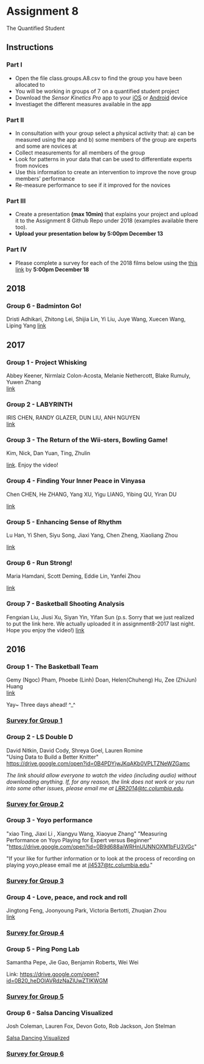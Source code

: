 # Assignment 8
The Quantified Student

## Instructions

### Part I
* Open the file class.groups.A8.csv to find the group you have been allocated to
* You will be working in groups of 7 on a quantified student project
* Download the *Sensor Kinetics Pro* app to your [iOS](https://itunes.apple.com/us/app/sensor-kinetics-pro/id623633248?mt=8) or [Android](https://play.google.com/store/apps/details?id=com.innoventions.sensorkineticspro&hl=en) device
* Investiaget the different measures available in the app

### Part II
* In consultation with your group select a physical activity that: a) can be measured using the app and b) some members of the group are experts and some are novices at
* Collect measurements for all members of the group
* Look for patterns in your data that can be used to differentiate experts from novices
* Use this information to create an intervention to improve the nove group members' performance
* Re-measure performance to see if it improved for the novices

### Part III
* Create a presentation **(max 10min)** that explains your project and upload it to the Assignment 8 Github Repo under 2018 (examples available there too).
* **Upload your presentation below by 5:00pm December 13**


### Part IV

* Please complete a survey for each of the 2018 films below using the [this link](https://tccolumbia.qualtrics.com/jfe/form/SV_5jLGaZ0obZQDn8N) by **5:00pm December 18**

## 2018  

### Group 6 - Badminton Go!
Dristi Adhikari, Zhitong Lei, Shijia Lin, Yi Liu, Juye Wang, Xuecen Wang, Liping Yang
[link](https://vialogues.com/vialogues/play/47912)


## 2017  

### Group 1 - Project Whisking  
Abbey Keener, Nirmlaiz Colon-Acosta, Melanie Nethercott, Blake Rumuly, Yuwen Zhang  
[link](https://drive.google.com/file/d/1BCJjqDgHzwX8acL-3SD36yvvnkxSQyOR/view)

### Group 2 - LABYRINTH  
IRIS CHEN, RANDY GLAZER, DUN LIU, ANH NGUYEN  
[link](https://youtu.be/-LVftmclCIo)

### Group 3 - The Return of the Wii-sters, Bowling Game!
Kim, Nick, Dan Yuan, Ting, Zhulin

[link](https://www.youtube.com/watch?v=1-ntgDLFnek&feature=youtu.be). Enjoy the video!

### Group 4 - Finding Your Inner Peace in Vinyasa
Chen CHEN, He ZHANG, Yang XU, Yigu LIANG, Yibing QU, Yiran DU

[link](https://youtu.be/N3zBloGLJw4)

### Group 5 - Enhancing Sense of Rhythm
Lu Han, Yi Shen, Siyu Song, Jiaxi Yang, Chen Zheng, Xiaoliang Zhou

[link](https://drive.google.com/a/tc.columbia.edu/file/d/1mbsvDrk7DPA-PhozMEXPxKF5NWWrB820/view?usp=sharing)

### Group 6 - Run Strong!
Maria Hamdani, Scott Deming, Eddie Lin, Yanfei Zhou

[link](https://drive.google.com/open?id=1XxtGKTufZvxNd74J8_h0bcHqNJBcoUH8)

### Group 7 - Basketball Shooting Analysis
Fengxian Liu, Jiusi Xu, Siyan Yin, Yifan Sun
(p.s. Sorry that we just realized to put the link here. We actually uploaded it in assignment8-2017 last night. Hope you enjoy the video!)
[link](https://www.youtube.com/watch?v=Mmvq7aMtLAk&feature=youtu.be)

## 2016  

### Group 1 - The Basketball Team  
Gemy (Ngoc) Pham, Phoebe (Linh) Doan, Helen(Chuheng) Hu, Zee (ZhiJun) Huang  
[link](https://youtu.be/OZaK33MIOYk)

Yay~ Three days ahead! ^_^

### [Survey for Group 1](https://tccolumbia.qualtrics.com/SE/?SID=SV_9AyZEpbpxumVjQ9)

### Group 2 - LS Double D
David Nitkin, David Cody, Shreya Goel, Lauren Romine  
"Using Data to Build a Better Knitter"  
https://drive.google.com/open?id=0B4PDYjwJKqAKb0VPLTZNeWZGamc  

*The link should allow everyone to watch the video (including audio) without downloading anything.
If, for any reason, the link does not work or you run into some other issues, please email me at
LRR2014@tc.columbia.edu.*

### [Survey for Group 2](https://tccolumbia.qualtrics.com/SE/?SID=SV_cMcWNz2EW1gFPYp)

### Group 3 - Yoyo performance
"xiao Ting, Jiaxi Li , Xiangyu Wang, Xiaoyue Zhang"
"Measuring Performance on Yoyo Playing for Expert versus Beginner"
"https://drive.google.com/open?id=0B9d688aiWRHnUUNNOXM1bFU3VGc"
  
"If your like for further information or to look at the process of recording on playing yoyo,please email me at jl4537@tc.columbia.edu." 

### [Survey for Group 3](https://tccolumbia.qualtrics.com/SE/?SID=SV_cvTMGa3JJjmJurH)

### Group 4 - Love, peace, and rock and roll

Jingtong Feng, Joonyoung Park, Victoria Bertotti, Zhuqian Zhou  
[link](https://drive.google.com/open?id=0B4B036Fmhu-GN3pTLVJkaWxOb0U)

### [Survey for Group 4](https://tccolumbia.qualtrics.com/SE/?SID=SV_bBACp5QhCL3hnP7)

### Group 5 - Ping Pong Lab
Samantha Pepe, Jie Gao, Benjamin Roberts, Wei Wei

Link: https://drive.google.com/open?id=0B20_heDOlAVRdzNaZlUwZTlKWGM

### [Survey for Group 5](https://tccolumbia.qualtrics.com/SE/?SID=SV_415TNFVH9MPTHvv)

### Group 6 - Salsa Dancing Visualized
Josh Coleman, Lauren Fox, Devon Goto, Rob Jackson, Jon Stelman

[Salsa Dancing Visualized](https://drive.google.com/open?id=0B6yI8UTxTiqabF85QjlGRVUwTzg)

### [Survey for Group 6](https://tccolumbia.qualtrics.com/SE/?SID=SV_2fYr1MpDW76ykAd)


